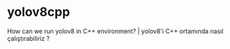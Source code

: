 # yolov8cpp
How can we run yolov8 in C++ environment? | yolov8'i C++ ortamında nasıl çalıştırabiliriz ?
